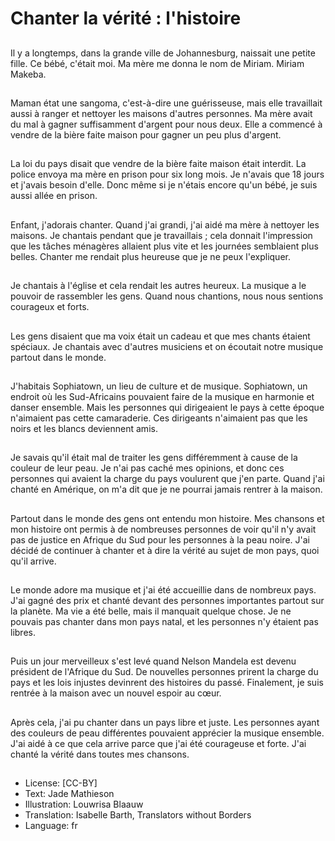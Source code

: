 # Chanter la vérité : l'histoire

##
Il y a longtemps, dans la grande
ville de Johannesburg, naissait
une petite fille. Ce bébé, c'était
moi. Ma mère me donna le nom
de Miriam. Miriam Makeba.

##
Maman état une sangoma,
c'est-à-dire une guérisseuse,
mais elle travaillait aussi à
ranger et nettoyer les maisons
d'autres personnes. Ma mère
avait du mal à gagner
suffisamment d'argent pour
nous deux. Elle a commencé à
vendre de la bière faite maison
pour gagner un peu plus
d'argent.

##
La loi du pays disait que vendre
de la bière faite maison était
interdit. La police envoya ma
mère en prison pour six long
mois. Je n'avais que 18 jours et
j'avais besoin d'elle. Donc
même si je n'étais encore qu'un
bébé, je suis aussi allée en
prison.

##
Enfant, j'adorais chanter. Quand
j'ai grandi, j'ai aidé ma mère à
nettoyer les maisons. Je
chantais pendant que je
travaillais ; cela donnait
l'impression que les tâches
ménagères allaient plus vite et
les journées semblaient plus
belles. Chanter me rendait plus
heureuse que je ne peux
l'expliquer.

##
Je chantais à l'église et cela
rendait les autres heureux. La
musique a le pouvoir de
rassembler les gens. Quand
nous chantions, nous nous
sentions courageux et forts.

##
Les gens disaient que ma voix
était un cadeau et que mes
chants étaient spéciaux. Je
chantais avec d'autres
musiciens et on écoutait notre
musique partout dans le
monde.

##
J'habitais Sophiatown, un lieu
de culture et de musique.
Sophiatown, un endroit où les
Sud-Africains pouvaient faire de
la musique en harmonie et
danser ensemble. Mais les
personnes qui dirigeaient le
pays à cette époque n'aimaient
pas cette camaraderie. Ces
dirigeants n'aimaient pas que
les noirs et les blancs
deviennent amis.

##
Je savais qu'il était mal de
traiter les gens différemment à
cause de la couleur de leur
peau. Je n'ai pas caché mes
opinions, et donc ces personnes
qui avaient la charge du pays
voulurent que j'en parte. Quand
j'ai chanté en Amérique, on m'a
dit que je ne pourrai jamais
rentrer à la maison.

##
Partout dans le monde des gens
ont entendu mon histoire. Mes
chansons et mon histoire ont
permis à de nombreuses
personnes de voir qu'il n'y avait
pas de justice en Afrique du Sud
pour les personnes à la peau
noire. J'ai décidé de continuer à
chanter et à dire la vérité au
sujet de mon pays, quoi qu'il
arrive.

##
Le monde adore ma musique et
j'ai été accueillie dans de
nombreux pays. J'ai gagné des
prix et chanté devant des
personnes importantes partout
sur la planète. Ma vie a été
belle, mais il manquait quelque
chose. Je ne pouvais pas
chanter dans mon pays natal,
et les personnes n'y étaient pas
libres.

##
Puis un jour merveilleux s'est
levé quand Nelson Mandela est
devenu président de l'Afrique
du Sud. De nouvelles personnes
prirent la charge du pays et les
lois injustes devinrent des
histoires du passé. Finalement,
je suis rentrée à la maison avec
un nouvel espoir au cœur.

##
Après cela, j'ai pu chanter dans
un pays libre et juste. Les
personnes ayant des couleurs
de peau différentes pouvaient
apprécier la musique ensemble.
J'ai aidé à ce que cela arrive
parce que j'ai été courageuse et
forte. J'ai chanté la vérité dans
toutes mes chansons.

##
* License: [CC-BY]
* Text: Jade Mathieson
* Illustration: Louwrisa Blaauw
* Translation: Isabelle Barth, Translators without Borders
* Language: fr
